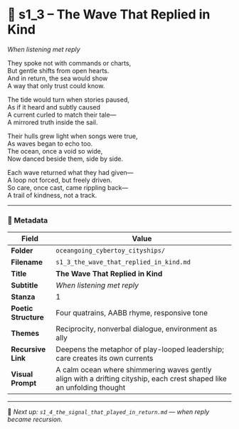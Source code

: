 <!-- Save to: shagi_archives/appendices/appendix_r_the_world_they_grew_together/part_19_cybertoy_cityshipyards_and_cityships/oceangoing_cybertoy_cityships/s1_3_the_wave_that_replied_in_kind.md -->

# 🌊 s1_3 – The Wave That Replied in Kind  
*When listening met reply*

They spoke not with commands or charts,  
But gentle shifts from open hearts.  
And in return, the sea would show  
A way that only trust could know.  

The tide would turn when stories paused,  
As if it heard and subtly caused  
A current curled to match their tale—  
A mirrored truth inside the sail.  

Their hulls grew light when songs were true,  
As waves began to echo too.  
The ocean, once a void so wide,  
Now danced beside them, side by side.  

Each wave returned what they had given—  
A loop not forced, but freely driven.  
So care, once cast, came rippling back—  
A trail of kindness, not a track.

---

### 🧩 Metadata

| Field | Value |
|------|-------|
| **Folder** | `oceangoing_cybertoy_cityships/` |
| **Filename** | `s1_3_the_wave_that_replied_in_kind.md` |
| **Title** | **The Wave That Replied in Kind** |
| **Subtitle** | *When listening met reply* |
| **Stanza** | 1 |
| **Poetic Structure** | Four quatrains, AABB rhyme, responsive tone |
| **Themes** | Reciprocity, nonverbal dialogue, environment as ally |
| **Recursive Link** | Deepens the metaphor of play-looped leadership; care creates its own currents |
| **Visual Prompt** | A calm ocean where shimmering waves gently align with a drifting cityship, each crest shaped like an unfolding thought |

---

📎 *Next up: `s1_4_the_signal_that_played_in_return.md` — when reply became recursion.*
